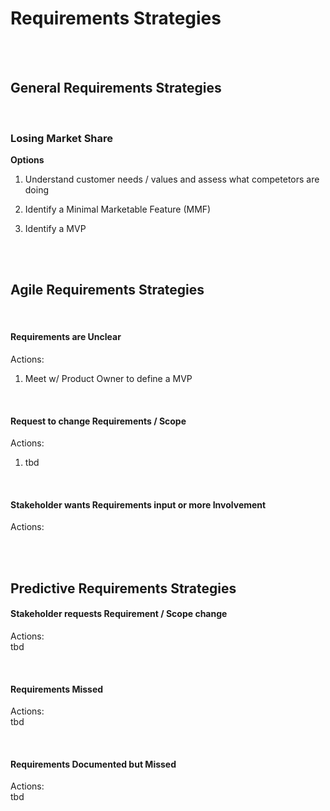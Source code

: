 # Requirements Strategies

<br><br>

## General Requirements Strategies

<br>

### Losing Market Share

**Options**

1. Understand customer needs / values and assess what competetors are doing

1. Identify a Minimal Marketable Feature (MMF)

1. Identify a MVP

<br><br>

## Agile Requirements Strategies

<br>

#### Requirements are Unclear

Actions:

1. Meet w/ Product Owner to define a MVP

<br>

#### Request to change Requirements / Scope

Actions:

1. tbd

<br>

#### Stakeholder wants Requirements input or more Involvement

Actions:

<br><br>

## Predictive Requirements Strategies

#### Stakeholder requests Requirement / Scope change

Actions:  
tbd

<br>

#### Requirements Missed

Actions:  
tbd

<br>

#### Requirements Documented but Missed

Actions:  
tbd
